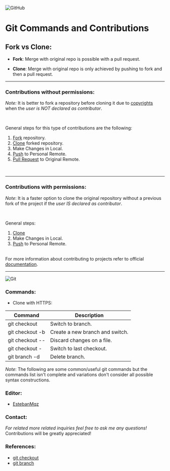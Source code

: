 ![GitHub](https://img.shields.io/badge/github-%23121011.svg?style=for-the-badge&logo=github&logoColor=white)

# Git Commands and Contributions

## Fork vs Clone:  

-	**Fork**: Merge with original repo is possible with a pull request.

-	**Clone**: Merge with original repo is only achieved by pushing to fork and then a pull request.
---

### Contributions without permissions:

*Note:* It is better to fork a repository before cloning it due to [copyrights](https://docs.github.com/en/repositories/managing-your-repositorys-settings-and-features/customizing-your-repository/licensing-a-repository) when the *user is NOT declared as contributor*.

<br />

General steps for this type of contributions are the following:
1. [Fork](https://docs.github.com/en/get-started/quickstart/fork-a-repo) repository.
2. [Clone](https://docs.github.com/en/repositories/creating-and-managing-repositories/cloning-a-repository) forked repository.
3. Make Changes in Local.
4. [Push](https://docs.github.com/en/get-started/using-git/pushing-commits-to-a-remote-repository) to Personal Remote.
5. [Pull Request](https://docs.github.com/en/pull-requests/collaborating-with-pull-requests/incorporating-changes-from-a-pull-request/merging-a-pull-request) to Original Remote.

<br />

---

### Contributions with permissions:

*Note*: It is a faster option to clone the original repository without a previous fork of the project if the *user IS declared as contributor*.

<br />

General steps:
1. [Clone](https://docs.github.com/en/repositories/creating-and-managing-repositories/cloning-a-repository)
2. Make Changes in Local.
3. [Push](https://docs.github.com/en/get-started/using-git/pushing-commits-to-a-remote-repository) to Personal Remote. <br /><br />

For more information about contributing to projects refer to official [documentation](https://docs.github.com/en/get-started/quickstart/contributing-to-projects?tool=webui). <br />

---

![Git](https://img.shields.io/badge/git-%23F05033.svg?style=for-the-badge&logo=git&logoColor=white)

### Commands:
+ Clone with HTTPS:

|Command|Description|
|---|---|
|git checkout <branch> | Switch to branch.|
|git checkout -b <branch name> | Create a new branch and switch.|
|git checkout -- <file name> | Discard changes on a file.|
|git checkout - | Switch to last checkout.|
|git branch -d <branch name>| Delete branch.|


*Note*: The following are some common/useful git commands but the commands list isn't complete and variations don't consider all possible syntax constructions.

### Editor:
+ [EstebanMqz](https://github.com/EstebanMqz)

### Contact:
*For related more related inquiries feel free to ask me any questions!*<br />
Contributions will be greatly appreciated!<br />



### References:

+ [git checkout](https://git-scm.com/docs/git-checkout)
+ [git branch](https://git-scm.com/docs/git-branch)